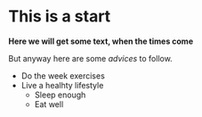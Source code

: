 # This is a start

**Here we will get some text, when the times come**

But anyway here are some *advices* to follow.

* Do the week exercises 
* Live a healhty lifestyle 
  * Sleep enough
  * Eat well
